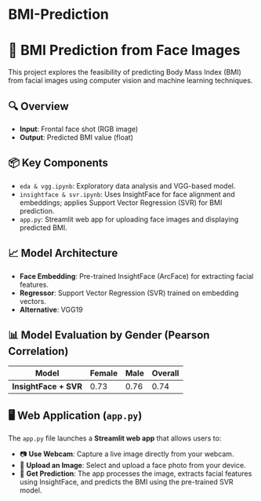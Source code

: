 # BMI-Prediction

# 🧠 BMI Prediction from Face Images

This project explores the feasibility of predicting Body Mass Index (BMI) from facial images using computer vision and machine learning techniques.

## 🔍 Overview

- **Input**: Frontal face shot (RGB image)
- **Output**: Predicted BMI value (float)

## 📦 Key Components

- `eda & vgg.ipynb`: Exploratory data analysis and VGG-based model.
- `insightface & svr.ipynb`: Uses InsightFace for face alignment and embeddings; applies Support Vector Regression (SVR) for BMI prediction.
- `app.py`: Streamlit web app for uploading face images and displaying predicted BMI.

## 📈 Model Architecture

- **Face Embedding**: Pre-trained InsightFace (ArcFace) for extracting facial features.
- **Regressor**: Support Vector Regression (SVR) trained on embedding vectors.
- **Alternative**: VGG19

## 📊 Model Evaluation by Gender (Pearson Correlation)

| Model               | Female | Male | Overall |
|---------------------|--------|------|---------|
| **InsightFace + SVR** | 0.73   | 0.76 | 0.74    |

## 🖥️ Web Application (`app.py`)

The `app.py` file launches a **Streamlit web app** that allows users to:

- 📷 **Use Webcam**: Capture a live image directly from your webcam.
- 📁 **Upload an Image**: Select and upload a face photo from your device.
- 🧠 **Get Prediction**: The app processes the image, extracts facial features using InsightFace, and predicts the BMI using the pre-trained SVR model.
